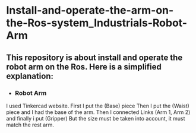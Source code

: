 # Install-and-operate-the-arm-on-the-Ros-system_Industrials-Robot-Arm
## This repository is about install and operate the robot arm on the Ros. Here is a simplified explanation:

* ### Robot Arm 

I used Tinkercad website. First I put the (Base) piece Then I put the (Waist) piece and I had the base of the arm. Then I connected Links (Arm 1, Arm 2) and finally i put (Gripper) But the size must be taken into account, it must match the rest arm.

